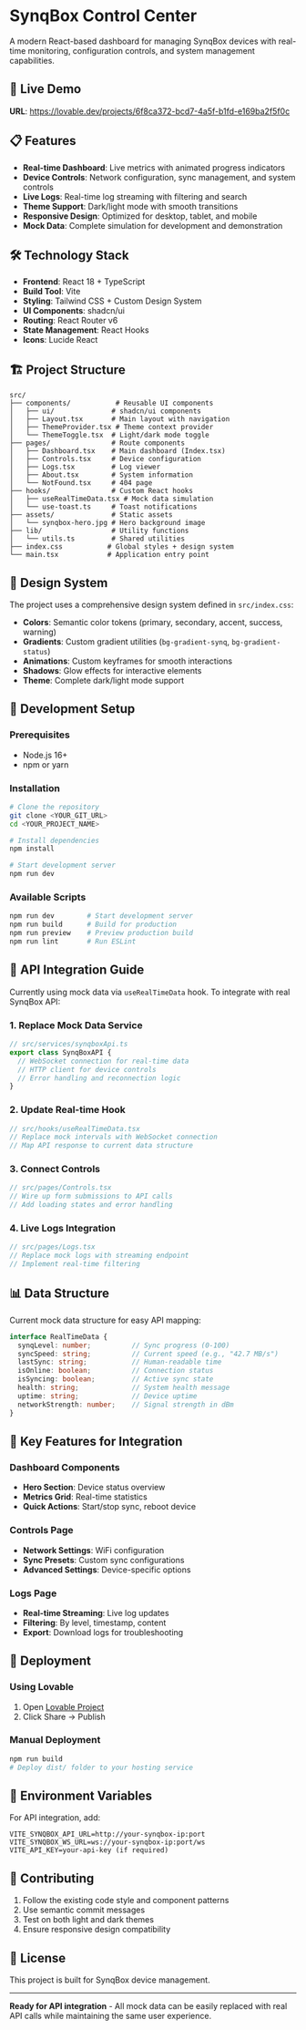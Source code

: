 # SynqBox Control Center

A modern React-based dashboard for managing SynqBox devices with real-time monitoring, configuration controls, and system management capabilities.

## 🚀 Live Demo

**URL**: https://lovable.dev/projects/6f8ca372-bcd7-4a5f-b1fd-e169ba2f5f0c

## 📋 Features

- **Real-time Dashboard**: Live metrics with animated progress indicators
- **Device Controls**: Network configuration, sync management, and system controls
- **Live Logs**: Real-time log streaming with filtering and search
- **Theme Support**: Dark/light mode with smooth transitions
- **Responsive Design**: Optimized for desktop, tablet, and mobile
- **Mock Data**: Complete simulation for development and demonstration

## 🛠 Technology Stack

- **Frontend**: React 18 + TypeScript
- **Build Tool**: Vite
- **Styling**: Tailwind CSS + Custom Design System
- **UI Components**: shadcn/ui
- **Routing**: React Router v6
- **State Management**: React Hooks
- **Icons**: Lucide React

## 🏗 Project Structure

```
src/
├── components/           # Reusable UI components
│   ├── ui/              # shadcn/ui components
│   ├── Layout.tsx       # Main layout with navigation
│   ├── ThemeProvider.tsx # Theme context provider
│   └── ThemeToggle.tsx  # Light/dark mode toggle
├── pages/               # Route components
│   ├── Dashboard.tsx    # Main dashboard (Index.tsx)
│   ├── Controls.tsx     # Device configuration
│   ├── Logs.tsx         # Log viewer
│   ├── About.tsx        # System information
│   └── NotFound.tsx     # 404 page
├── hooks/               # Custom React hooks
│   ├── useRealTimeData.tsx # Mock data simulation
│   └── use-toast.ts     # Toast notifications
├── assets/              # Static assets
│   └── synqbox-hero.jpg # Hero background image
├── lib/                 # Utility functions
│   └── utils.ts         # Shared utilities
├── index.css           # Global styles + design system
└── main.tsx            # Application entry point
```

## 🎨 Design System

The project uses a comprehensive design system defined in `src/index.css`:

- **Colors**: Semantic color tokens (primary, secondary, accent, success, warning)
- **Gradients**: Custom gradient utilities (`bg-gradient-synq`, `bg-gradient-status`)
- **Animations**: Custom keyframes for smooth interactions
- **Shadows**: Glow effects for interactive elements
- **Theme**: Complete dark/light mode support

## 🔧 Development Setup

### Prerequisites
- Node.js 16+ 
- npm or yarn

### Installation

```bash
# Clone the repository
git clone <YOUR_GIT_URL>
cd <YOUR_PROJECT_NAME>

# Install dependencies
npm install

# Start development server
npm run dev
```

### Available Scripts

```bash
npm run dev        # Start development server
npm run build      # Build for production
npm run preview    # Preview production build
npm run lint       # Run ESLint
```

## 🔌 API Integration Guide

Currently using mock data via `useRealTimeData` hook. To integrate with real SynqBox API:

### 1. Replace Mock Data Service

```typescript
// src/services/synqboxApi.ts
export class SynqBoxAPI {
  // WebSocket connection for real-time data
  // HTTP client for device controls
  // Error handling and reconnection logic
}
```

### 2. Update Real-time Hook

```typescript
// src/hooks/useRealTimeData.tsx
// Replace mock intervals with WebSocket connection
// Map API response to current data structure
```

### 3. Connect Controls

```typescript
// src/pages/Controls.tsx
// Wire up form submissions to API calls
// Add loading states and error handling
```

### 4. Live Logs Integration

```typescript
// src/pages/Logs.tsx
// Replace mock logs with streaming endpoint
// Implement real-time filtering
```

## 📊 Data Structure

Current mock data structure for easy API mapping:

```typescript
interface RealTimeData {
  synqLevel: number;          // Sync progress (0-100)
  syncSpeed: string;          // Current speed (e.g., "42.7 MB/s")
  lastSync: string;           // Human-readable time
  isOnline: boolean;          // Connection status
  isSyncing: boolean;         // Active sync state
  health: string;             // System health message
  uptime: string;             // Device uptime
  networkStrength: number;    // Signal strength in dBm
}
```

## 🎯 Key Features for Integration

### Dashboard Components
- **Hero Section**: Device status overview
- **Metrics Grid**: Real-time statistics
- **Quick Actions**: Start/stop sync, reboot device

### Controls Page
- **Network Settings**: WiFi configuration
- **Sync Presets**: Custom sync configurations
- **Advanced Settings**: Device-specific options

### Logs Page
- **Real-time Streaming**: Live log updates
- **Filtering**: By level, timestamp, content
- **Export**: Download logs for troubleshooting

## 🚀 Deployment

### Using Lovable
1. Open [Lovable Project](https://lovable.dev/projects/6f8ca372-bcd7-4a5f-b1fd-e169ba2f5f0c)
2. Click Share → Publish

### Manual Deployment
```bash
npm run build
# Deploy dist/ folder to your hosting service
```

## 🔐 Environment Variables

For API integration, add:

```env
VITE_SYNQBOX_API_URL=http://your-synqbox-ip:port
VITE_SYNQBOX_WS_URL=ws://your-synqbox-ip:port/ws
VITE_API_KEY=your-api-key (if required)
```

## 🤝 Contributing

1. Follow the existing code style and component patterns
2. Use semantic commit messages
3. Test on both light and dark themes
4. Ensure responsive design compatibility

## 📝 License

This project is built for SynqBox device management.

---

**Ready for API integration** - All mock data can be easily replaced with real API calls while maintaining the same user experience.